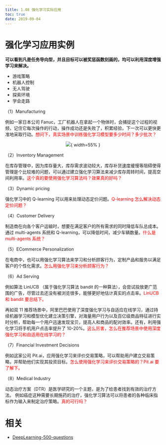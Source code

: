 ```yaml
---
title: 1.08 强化学习实际应用
toc: true
date: 2019-09-04
---
```


# 强化学习应用实例

**可以看到凡是任务导向型，并且目标可以被奖惩函数刻画的，均可以利用深度增强学习来解决。**

- 游戏策略
- 机器人控制
- 无人驾驶
- 探索环境
- 学会走路


（1）Manufacturing

例如一家日本公司 Fanuc，工厂机器人在拿起一个物体时，会捕捉这个过程的视频，记住它每次操作的行动，操作成功还是失败了，积累经验，下一次可以更快更准地采取行动。<span style="color:red;">想问下，真实场景中训练强化学习模型要多少时间？多少批次？</span>

<center>

![](http://images.iterate.site/blog/image/20190722/jjyczOP9Nby9.png?imageslim){ width=55% }

</center>


（2）Inventory Management

在库存管理中，因为库存量大，库存需求波动较大，库存补货速度缓慢等阻碍使得管理是个比较难的问题，可以通过建立强化学习算法来减少库存周转时间，提高空间利用率。<span style="color:red;">这个真的要使用强化学习算法吗？效果真的好吗？</span>

（3）Dynamic pricing

强化学习中的 Q-learning 可以用来处理动态定价问题。<span style="color:red;">Q-learning 怎么解决动态定价问题？</span>

（4）Customer Delivery

制造商在向各个客户运输时，想要在满足客户的所有需求的同时降低车队总成本。通过 multi-agents 系统和 Q-learning，可以降低时间，减少车辆数量。<span style="color:red;">什么是 multi-agents 系统？</span>

（5）ECommerce Personalization

在电商中，也可以用强化学习算法来学习和分析顾客行为，定制产品和服务以满足客户的个性化需求。<span style="color:red;">怎么用强化学习来分析顾客行为？</span>

（6）Ad Serving

例如算法 LinUCB （属于强化学习算法 bandit 的一种算法），会尝试投放更广范围的广告，尽管过去还没有被浏览很多，能够更好地估计真实的点击率。<span style="color:red;">LinUCB 和 bandit 要总结下。</span>

再如双 11 推荐场景中，阿里巴巴使用了深度强化学习与自适应在线学习，通过持续机器学习和模型优化建立决策引擎，对海量用户行为以及百亿级商品特征进行实时分析，帮助每一个用户迅速发现宝贝，提高人和商品的配对效率。还有，利用强化学习将手机用户点击率提升了 10-20%。<span style="color:red;">这么厉害，怎么在推荐场景中使用深度强化学习和自适用在线学习的？</span>

（7）Financial Investment Decisions

例如这家公司 Pit.ai，应用强化学习来评价交易策略，可以帮助用户建立交易策略，并帮助他们实现其投资目标。<span style="color:red;">怎么使用强化学习来评价交易策略的？Pit.ai 要了解下。</span>

（8）Medical Industry

动态治疗方案（DTR）是医学研究的一个主题，是为了给患者找到有效的治疗方法。 例如癌症这种需要长期施药的治疗，强化学习算法可以将患者的各种临床指标作为输入来制定治疗策略。<span style="color:red;">真的可行吗？</span>





# 相关

- [DeepLearning-500-questions](https://github.com/scutan90/DeepLearning-500-questions)
